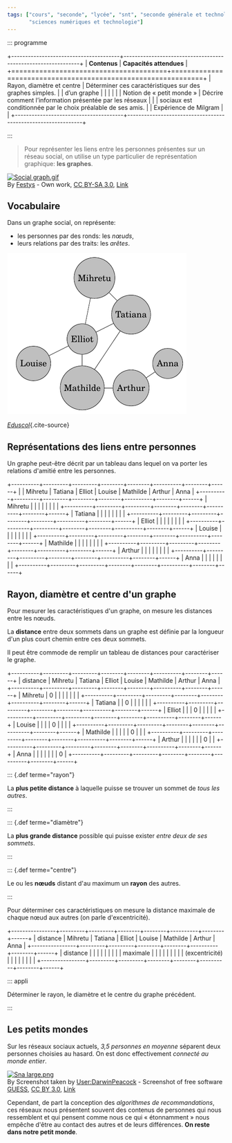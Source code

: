 ```yaml
---
tags: ["cours", "seconde", "lycée", "snt", "seconde générale et technologique",
       "sciences numériques et technologie"]
---
```


::: programme

+---------------------------------------+--------------------------------------------------------------+
|             **Contenus**              |                   **Capacités attendues**                    |
+=======================================+==============================================================+
| Rayon, diamètre et centre             | Déterminer ces caractéristiques sur des graphes simples.     |
| d’un graphe                           |                                                              |
|                                       |                                                              |
| Notion de « petit monde »             | Décrire comment l’information présentée par les réseaux      |
|                                       | sociaux est conditionnée par le choix préalable de ses amis. |
| Expérience de Milgram                 |                                                              |
+---------------------------------------+--------------------------------------------------------------+

:::

> Pour représenter les liens entre les personnes présentes sur un réseau social, on utilise un type particulier de représentation graphique: **les graphes**.

<p><a href="https://commons.wikimedia.org/wiki/File:Social_graph.gif#/media/File:Social_graph.gif"><img class="center" src="https://upload.wikimedia.org/wikipedia/commons/d/de/Social_graph.gif" alt="Social graph.gif"></a><br>By <a href="https://ru.wikipedia.org/wiki/%D0%A3%D1%87%D0%B0%D1%81%D1%82%D0%BD%D0%B8%D0%BA:Festys" class="extiw" title="ru:Участник:Festys">Festys</a> - <span class="int-own-work" lang="en">Own work</span>, <a href="https://creativecommons.org/licenses/by-sa/3.0" title="Creative Commons Attribution-Share Alike 3.0">CC BY-SA 3.0</a>, <a href="https://commons.wikimedia.org/w/index.php?curid=22915309">Link</a></p>


## Vocabulaire

Dans un graphe social, on représente:

- les personnes par des ronds: les _nœuds_, 
- leurs relations par des traits: les _arêtes_.

![Exemple de graphe social](../../images/graphe1.png)

*[Eduscol](https://cache.media.eduscol.education.fr/file/SNT/10/5/RA19_Lycee_G_SNT_2nd_Milgram_graphe_1161105.pdf)*{.cite-source}

## Représentations des liens entre personnes

Un graphe peut-être décrit par un tableau dans lequel on va porter les relations d'amitié entre les
personnes.

+----------+---------+---------+--------+--------+----------+--------+------+
|          | Mihretu | Tatiana | Elliot | Louise | Mathilde | Arthur | Anna |
+----------+---------+---------+--------+--------+----------+--------+------+
| Mihretu  |         |         |        |        |          |        |      |
+----------+---------+---------+--------+--------+----------+--------+------+
| Tatiana  |         |         |        |        |          |        |      |
+----------+---------+---------+--------+--------+----------+--------+------+
| Elliot   |         |         |        |        |          |        |      |
+----------+---------+---------+--------+--------+----------+--------+------+
| Louise   |         |         |        |        |          |        |      |
+----------+---------+---------+--------+--------+----------+--------+------+
| Mathilde |         |         |        |        |          |        |      |
+----------+---------+---------+--------+--------+----------+--------+------+
| Arthur   |         |         |        |        |          |        |      |
+----------+---------+---------+--------+--------+----------+--------+------+
| Anna     |         |         |        |        |          |        |      |
+----------+---------+---------+--------+--------+----------+--------+------+

## Rayon, diamètre et centre d'un graphe

Pour mesurer les caractéristiques d'un graphe, on mesure les distances entre les nœuds.

La **distance** entre deux sommets dans un graphe est définie par la longueur d'un plus court chemin
entre ces deux sommets.

Il peut être commode de remplir un tableau de distances pour caractériser le graphe.

+----------+---------+---------+--------+--------+----------+--------+------+
| distance | Mihretu | Tatiana | Elliot | Louise | Mathilde | Arthur | Anna |
+----------+---------+---------+--------+--------+----------+--------+------+
| Mihretu  | 0       |         |        |        |          |        |      |
+----------+---------+---------+--------+--------+----------+--------+------+
| Tatiana  |         | 0       |        |        |          |        |      |
+----------+---------+---------+--------+--------+----------+--------+------+
| Elliot   |         |         | 0      |        |          |        |      |
+----------+---------+---------+--------+--------+----------+--------+------+
| Louise   |         |         |        | 0      |          |        |      |
+----------+---------+---------+--------+--------+----------+--------+------+
| Mathilde |         |         |        |        | 0        |        |      |
+----------+---------+---------+--------+--------+----------+--------+------+
| Arthur   |         |         |        |        |          | 0      |      |
+----------+---------+---------+--------+--------+----------+--------+------+
| Anna     |         |         |        |        |          |        | 0    |
+----------+---------+---------+--------+--------+----------+--------+------+

::: {.def terme="rayon"}

La **plus petite distance** à laquelle puisse se trouver un sommet de _tous les autres_.

:::

::: {.def terme="diamètre"}

La **plus grande distance** possible qui puisse exister _entre deux de ses sommets_.

:::

::: {.def terme="centre"}

Le ou les **nœuds** distant d'au maximum un **rayon** des autres.

:::

Pour déterminer ces caractéristiques on mesure la distance maximale de chaque nœud aux autres (on
parle d'excentricité).

+----------------+---------+---------+--------+--------+----------+--------+------+
| distance       | Mihretu | Tatiana | Elliot | Louise | Mathilde | Arthur | Anna |
+----------------+---------+---------+--------+--------+----------+--------+------+
| distance       |         |         |        |        |          |        |      |
| maximale       |         |         |        |        |          |        |      |
| (excentricité) |         |         |        |        |          |        |      |
+----------------+---------+---------+--------+--------+----------+--------+------+

::: appli

Déterminer le rayon, le diamètre et le centre du graphe précédent.

:::

## Les petits mondes

Sur les réseaux sociaux actuels, _3,5 personnes en moyenne_ séparent deux personnes choisies au
hasard. On est donc effectivement _connecté au monde entier_.

<p><a href="https://commons.wikimedia.org/wiki/File:Sna_large.png#/media/File:Sna_large.png"><img src="https://upload.wikimedia.org/wikipedia/commons/0/05/Sna_large.png" alt="Sna large.png"></a><br>By Screenshot taken by <a href="//commons.wikimedia.org/w/index.php?title=User:DarwinPeacock&amp;amp;action=edit&amp;amp;redlink=1" class="new" title="User:DarwinPeacock (page does not exist)">User:DarwinPeacock</a> - Screenshot of free software <a rel="nofollow" class="external text" href="http://graphexploration.cond.org/">GUESS</a>, <a href="https://creativecommons.org/licenses/by/3.0" title="Creative Commons Attribution 3.0">CC BY 3.0</a>, <a href="https://commons.wikimedia.org/w/index.php?curid=6057981">Link</a></p>

Cependant, de part la conception des _algorithmes de recommandations_, ces réseaux nous présentent
souvent des contenus de personnes qui nous ressemblent et qui pensent comme nous ce qui «
étonnamment » nous empêche d'être au contact des autres et de leurs différences. **On reste dans
notre petit monde**.